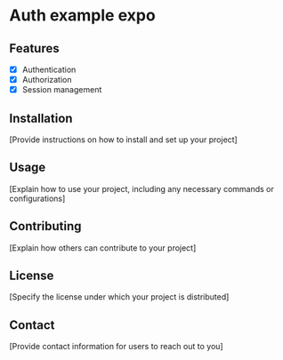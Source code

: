 
# Auth example expo

## Features

- [x] Authentication
- [x] Authorization
- [x] Session management

## Installation

[Provide instructions on how to install and set up your project]

## Usage

[Explain how to use your project, including any necessary commands or configurations]

## Contributing

[Explain how others can contribute to your project]

## License

[Specify the license under which your project is distributed]

## Contact

[Provide contact information for users to reach out to you]
